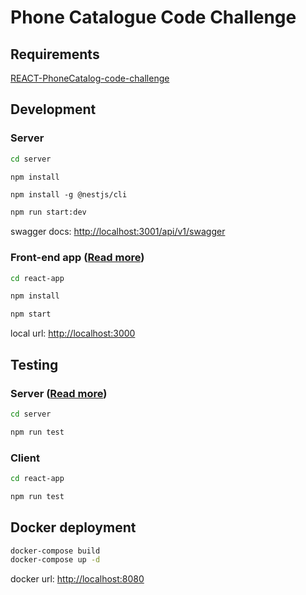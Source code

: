 # Phone Catalogue Code Challenge

## Requirements

[REACT-PhoneCatalog-code-challenge](./docs/REACT-PhoneCatalog-code-challenge.pdf)

## Development
### Server 

```bash
cd server
```

```bash
npm install
```

```
npm install -g @nestjs/cli
```

```bash
npm run start:dev
```

swagger docs: [http://localhost:3001/api/v1/swagger](http://localhost:3001/api/v1/swagger)

### Front-end app ([Read more](./react-app/README.md))


```bash
cd react-app
```

```bash
npm install
```

```bash
npm start
```

local url: [http://localhost:3000](http://localhost:3000)

## Testing

### Server ([Read more](./server/README.md))

```bash
cd server
```

```bash
npm run test
```

### Client

```bash
cd react-app
```

```bash
npm run test
```

## Docker deployment

```bash
docker-compose build
docker-compose up -d
```

docker url: [http://localhost:8080](http://localhost:3000)
